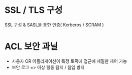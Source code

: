 # SSL / TLS 구성

SSL 구성 & SASL을 통한 인증( Kerberos / SCRAM ) 

# ACL 보안 과닐 

- 사용자 OR 어플리케이션이 특정 토픽에 접근에 세밀한 제어 가능
- 보안 로그 => 이상 행동 탐지 / 침입 방지

